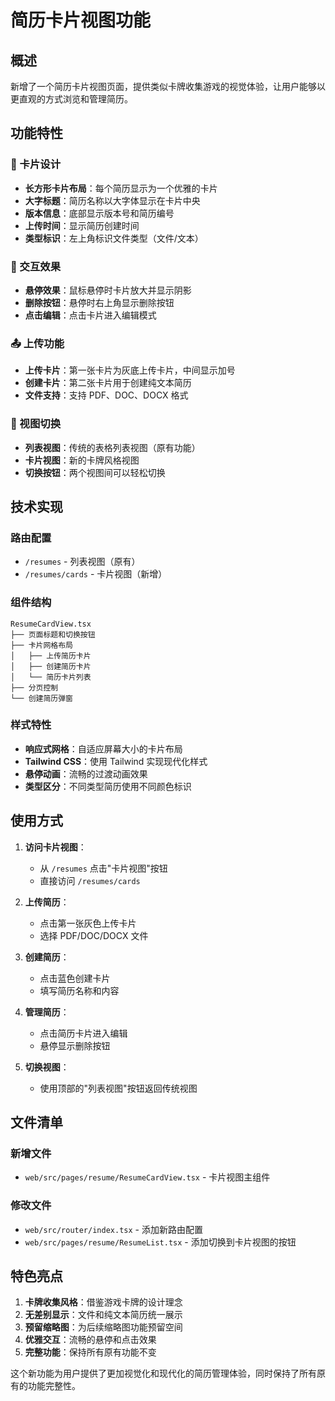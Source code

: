 # 简历卡片视图功能

## 概述
新增了一个简历卡片视图页面，提供类似卡牌收集游戏的视觉体验，让用户能够以更直观的方式浏览和管理简历。

## 功能特性

### 🎴 卡片设计
- **长方形卡片布局**：每个简历显示为一个优雅的卡片
- **大字标题**：简历名称以大字体显示在卡片中央
- **版本信息**：底部显示版本号和简历编号
- **上传时间**：显示简历创建时间
- **类型标识**：左上角标识文件类型（文件/文本）

### 🎨 交互效果
- **悬停效果**：鼠标悬停时卡片放大并显示阴影
- **删除按钮**：悬停时右上角显示删除按钮
- **点击编辑**：点击卡片进入编辑模式

### 📤 上传功能
- **上传卡片**：第一张卡片为灰底上传卡片，中间显示加号
- **创建卡片**：第二张卡片用于创建纯文本简历
- **文件支持**：支持 PDF、DOC、DOCX 格式

### 🔄 视图切换
- **列表视图**：传统的表格列表视图（原有功能）
- **卡片视图**：新的卡牌风格视图
- **切换按钮**：两个视图间可以轻松切换

## 技术实现

### 路由配置
- `/resumes` - 列表视图（原有）
- `/resumes/cards` - 卡片视图（新增）

### 组件结构
```
ResumeCardView.tsx
├── 页面标题和切换按钮
├── 卡片网格布局
│   ├── 上传简历卡片
│   ├── 创建简历卡片
│   └── 简历卡片列表
├── 分页控制
└── 创建简历弹窗
```

### 样式特性
- **响应式网格**：自适应屏幕大小的卡片布局
- **Tailwind CSS**：使用 Tailwind 实现现代化样式
- **悬停动画**：流畅的过渡动画效果
- **类型区分**：不同类型简历使用不同颜色标识

## 使用方式

1. **访问卡片视图**：
   - 从 `/resumes` 点击"卡片视图"按钮
   - 直接访问 `/resumes/cards`

2. **上传简历**：
   - 点击第一张灰色上传卡片
   - 选择 PDF/DOC/DOCX 文件

3. **创建简历**：
   - 点击蓝色创建卡片
   - 填写简历名称和内容

4. **管理简历**：
   - 点击简历卡片进入编辑
   - 悬停显示删除按钮

5. **切换视图**：
   - 使用顶部的"列表视图"按钮返回传统视图

## 文件清单

### 新增文件
- `web/src/pages/resume/ResumeCardView.tsx` - 卡片视图主组件

### 修改文件
- `web/src/router/index.tsx` - 添加新路由配置
- `web/src/pages/resume/ResumeList.tsx` - 添加切换到卡片视图的按钮

## 特色亮点

1. **卡牌收集风格**：借鉴游戏卡牌的设计理念
2. **无差别显示**：文件和纯文本简历统一展示
3. **预留缩略图**：为后续缩略图功能预留空间
4. **优雅交互**：流畅的悬停和点击效果
5. **完整功能**：保持所有原有功能不变

这个新功能为用户提供了更加视觉化和现代化的简历管理体验，同时保持了所有原有的功能完整性。
